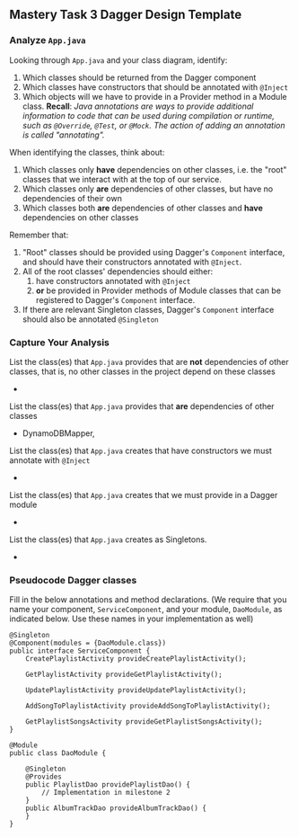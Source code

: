 ## Mastery Task 3 Dagger Design Template

### Analyze `App.java`

Looking through `App.java` and your class diagram, identify:

1. Which classes should be returned from the Dagger component
1. Which classes have constructors that should be annotated with `@Inject`
1. Which objects will we have to provide in a Provider method in a Module class.
   **Recall**: *Java annotations are ways to provide additional information
   to code that can be used during compilation or runtime, such as `@Override`,
   `@Test`, or `@Mock`. The action of adding an annotation is called "annotating".*

When identifying the classes, think about:
1. Which classes only **have** dependencies on other classes, i.e. the
   "root" classes that we interact with at the top of our service.
1. Which classes only **are** dependencies of other classes, but have
   no dependencies of their own
1. Which classes both **are** dependencies of other classes and **have**
   dependencies on other classes

Remember that:
1. "Root" classes should be provided using Dagger's `Component` interface,
   and should have their constructors annotated with `@Inject`.
1. All of the root classes' dependencies should either:
   1. have constructors annotated with `@Inject`
   1. **or** be provided in Provider methods of Module classes that can
      be registered to Dagger's `Component` interface.
1. If there are relevant Singleton classes, Dagger's `Component` interface
   should also be annotated `@Singleton`

### Capture Your Analysis

List the class(es) that `App.java` provides that are **not** dependencies of other classes, that is, no other classes
 in the project depend on these classes

* 

List the class(es) that `App.java` provides that **are** dependencies of other classes

* DynamoDBMapper, 

List the class(es) that `App.java` creates that have constructors we must annotate with `@Inject`

* 

List the class(es) that `App.java` creates that we must provide in a Dagger module

* 

List the class(es) that `App.java` creates as Singletons.

* 

### Pseudocode Dagger classes

Fill in the below annotations and method declarations.
(We require that you name your component, `ServiceComponent`, and
your module, `DaoModule`, as indicated below. Use these names in
your implementation as well)

```
@Singleton
@Component(modules = {DaoModule.class})
public interface ServiceComponent {
    CreatePlaylistActivity provideCreatePlaylistActivity();

    GetPlaylistActivity provideGetPlaylistActivity();

    UpdatePlaylistActivity provideUpdatePlaylistActivity();

    AddSongToPlaylistActivity provideAddSongToPlaylistActivity();

    GetPlaylistSongsActivity provideGetPlaylistSongsActivity();
}
```

```
@Module
public class DaoModule {

    @Singleton
    @Provides
    public PlaylistDao providePlaylistDao() {
        // Implementation in milestone 2
    }
    public AlbumTrackDao provideAlbumTrackDao() {
    }
}
```
